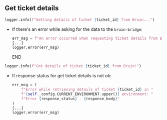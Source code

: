 ## Get ticket details

```python
logger.info(f"Getting details of ticket {ticket_id} from Bruin...")
```

* If there's an error while asking for the data to the `bruin-bridge`:
  ```python
  err_msg = f"An error occurred when requesting ticket details from Bruin API for ticket {ticket_id} -> {e}" 
  [...]
  logger.error(err_msg)
  ```
  END

```python
logger.info(f"Got details of ticket {ticket_id} from Bruin!")
```

* If response status for get ticket details is not ok:
  ```python
  err_msg = (
      f"Error while retrieving details of ticket {ticket_id} in "
      f"{self._config.CURRENT_ENVIRONMENT.upper()} environment: "
      f"Error {response_status} - {response_body}"
  )
  [...]
  logger.error(err_msg)
  ```